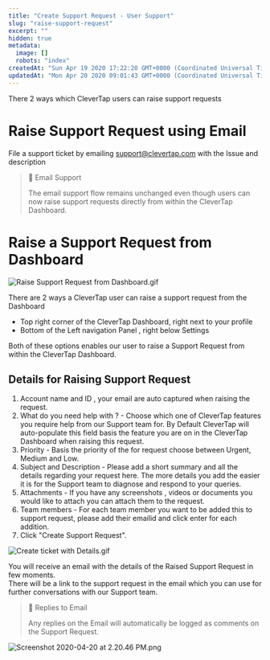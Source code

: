 ```yaml
---
title: "Create Support Request - User Support"
slug: "raise-support-request"
excerpt: ""
hidden: true
metadata: 
  image: []
  robots: "index"
createdAt: "Sun Apr 19 2020 17:22:20 GMT+0000 (Coordinated Universal Time)"
updatedAt: "Mon Apr 20 2020 09:01:43 GMT+0000 (Coordinated Universal Time)"
---
```

There 2 ways which CleverTap users can raise support requests 

# Raise Support Request using Email

File a support ticket by emailing [support@clevertap.com](mailto:support@clevertap.com) with the Issue and description

> 📘 Email Support
> 
> The email support flow remains unchanged even though users can now raise support requests directly from within the CleverTap Dashboard.

# Raise a Support Request from Dashboard

![](https://files.readme.io/a77bcff-Raise_Support_Request_from_Dashboard.gif "Raise Support Request from Dashboard.gif")

There are 2 ways a CleverTap user can raise a support request from the Dashboard 

- Top right corner of the CleverTap Dashboard, right next to your profile 
- Bottom of the Left navigation Panel , right below Settings

Both of these options enables our user to raise a Support Request from within the CleverTap Dashboard.

## Details for Raising Support Request

1. Account name and ID , your email are auto captured when raising the request.
2. What do you need help with ? - Choose which one of CleverTap features you require help from our Support team for. By Default CleverTap will auto-populate this field basis the feature you are on in the CleverTap Dashboard when raising this request. 
3. Priority - Basis the priority of the for request choose between Urgent, Medium and Low. 
4. Subject and  Description - Please add a short summary and all the details regarding your request here. The more details you add the easier it is for the Support team to  diagnose and respond to your queries.
5. Attachments - If you have any screenshots , videos or documents you would like to attach you can attach them to the request. 
6. Team members - For each team member you want to be added this to support request, please add their emailid and click enter for each addition.
7. Click "Create Support Request".

![](https://files.readme.io/a86730d-Create_ticket_with_Details.gif "Create ticket with Details.gif")

You will receive an email with the details of the Raised Support Request in few moments.  
There will be a link to the support request in the email which you can use for further conversations with our Support team.

> 📘 Replies to Email
> 
> Any replies on the Email will automatically be logged as comments on the Support Request.

![](https://files.readme.io/a35a51a-Screenshot_2020-04-20_at_2.20.46_PM.png "Screenshot 2020-04-20 at 2.20.46 PM.png")
